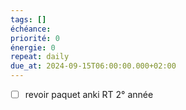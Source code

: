 ```yaml
---
tags: []
échéance: 
priorité: 0
énergie: 0
repeat: daily
due_at: 2024-09-15T06:00:00.000+02:00
---
```

- [ ] revoir paquet anki RT 2° année